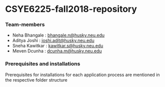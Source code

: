 # CSYE6225-fall2018-repository

### Team-members

* Neha Bhangale : bhangale.n@husky.neu.edu 
* Aditya Joshi  : joshi.adit@husky.neu.edu
* Sneha Kawitkar  : kawitkar.s@husky.neu.edu
* Meven Dcunha  : dcunha.m@husky.neu.edu

### Prerequisites and installations


Prerequisites for installations for each application process are mentioned in the respective folder structure

